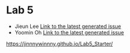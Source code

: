 # Lab 5 
- Jieun Lee [Link to the latest generated issue](https://github.com/JinnnyWinnny/github-actions-for-ci/issues/7)
- Yoomin Oh [Link to the latest generated issue](https://github.com/Yoomin99/github-actions-for-ci/issues/7)

https://jinnnywinnny.github.io/Lab5_Starter/

